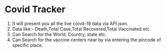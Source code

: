 # Covid Tracker

1) It will present you all the live coivd-19 data via API json.
2) Data like:- Death,Total Case,Total Recovered,Total Vaccinated etc.
3) Can Search for the World, Country, state etc.
4) Can Search for the vaccine centers near by via entering the pincode of specific place.
